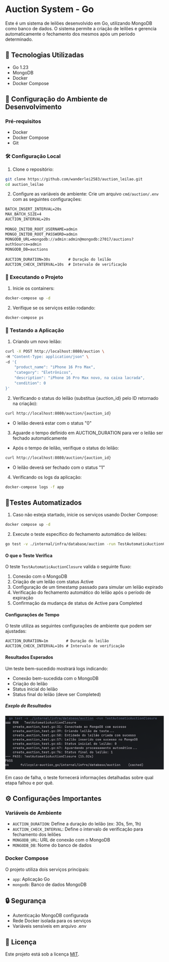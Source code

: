 # Auction System - Go

Este é um sistema de leilões desenvolvido em Go, utilizando MongoDB como banco de dados. O sistema permite a criação de leilões e gerencia automaticamente o fechamento dos mesmos após um período determinado.

## 🚀 Tecnologias Utilizadas

- Go 1.23
- MongoDB
- Docker
- Docker Compose

## 🔧 Configuração do Ambiente de Desenvolvimento

### Pré-requisitos

- Docker
- Docker Compose
- Git

### 🛠️ Configuração Local

1. Clone o repositório:
```bash
git clone https://github.com/wanderlei2583/auction_leilao.git
cd auction_leilao
```

2. Configure as variáveis de ambiente:
Crie um arquivo `cmd/auction/.env` com as seguintes configurações:
```env
BATCH_INSERT_INTERVAL=20s
MAX_BATCH_SIZE=4
AUCTION_INTERVAL=20s

MONGO_INITDB_ROOT_USERNAME=admin
MONGO_INITDB_ROOT_PASSWORD=admin
MONGODB_URL=mongodb://admin:admin@mongodb:27017/auctions?authSource=admin
MONGODB_DB=auctions

AUCTION_DURATION=30s        # Duração do leilão
AUCTION_CHECK_INTERVAL=10s  # Intervalo de verificação
```

### 🚀 Executando o Projeto

1. Inicie os containers:
```bash
docker-compose up -d
```

2. Verifique se os serviços estão rodando:
```bash
docker-compose ps
```

### 📝 Testando a Aplicação

1. Criando um novo leilão:
```bash
curl -X POST http://localhost:8080/auction \
-H "Content-Type: application/json" \
-d '{
    "product_name": "iPhone 16 Pro Max",
    "category": "Eletrônicos",
    "description": "iPhone 16 Pro Max novo, na caixa lacrada",
    "condition": 0
}'
```

2. Verificando o status do leilão (substitua {auction_id} pelo ID retornado na criação):
```bash
curl http://localhost:8080/auction/{auction_id}
```
- O leilão deverá estar com o status "0"

3. Aguarde o tempo definido em AUCTION_DURATION para ver o leilão ser fechado automaticamente
* Após o tempo de leilão, verifique o status do leilão:
```bash
curl http://localhost:8080/auction/{auction_id}
```
- O leilão deverá ser fechado com o status "1"

4. Verificando os logs da aplicação:
```bash
docker-compose logs -f app
```

## 🧪Testes Automatizados
1. Caso não esteja startado, inicie os serviços usando Docker Compose:
```bash
docker compose up -d
```

2. Execute o teste específico do fechamento automático de leilões:
```bash
go test -v ./internal/infra/database/auction -run TestAutomaticAuctionClosure
```

#### O que o Teste Verifica

O teste `TestAutomaticAuctionClosure` valida o seguinte fluxo:
1. Conexão com o MongoDB
2. Criação de um leilão com status Active
3. Configuração de um timestamp passado para simular um leilão expirado
4. Verificação do fechamento automático do leilão após o período de expiração
5. Confirmação da mudança de status de Active para Completed

#### Configurações de Tempo
O teste utiliza as seguintes configurações de ambiente que podem ser ajustadas:
```env
AUCTION_DURATION=1m        # Duração do leilão
AUCTION_CHECK_INTERVAL=10s # Intervalo de verificação
```

#### Resultados Esperados
Um teste bem-sucedido mostrará logs indicando:
- Conexão bem-sucedida com o MongoDB
- Criação do leilão
- Status inicial do leilão
- Status final do leilão (deve ser Completed)

##### Exeplo de Resultados
![Teste fechamento automático de leilão](imagens/img_test.jpg)

Em caso de falha, o teste fornecerá informações detalhadas sobre qual etapa falhou e por quê.

## ⚙️ Configurações Importantes

### Variáveis de Ambiente

- `AUCTION_DURATION`: Define a duração do leilão (ex: 30s, 5m, 1h)
- `AUCTION_CHECK_INTERVAL`: Define o intervalo de verificação para fechamento dos leilões
- `MONGODB_URL`: URL de conexão com o MongoDB
- `MONGODB_DB`: Nome do banco de dados

### Docker Compose

O projeto utiliza dois serviços principais:
- `app`: Aplicação Go
- `mongodb`: Banco de dados MongoDB

## 🔒 Segurança

- Autenticação MongoDB configurada
- Rede Docker isolada para os serviços
- Variáveis sensíveis em arquivo .env

## 📝 Licença

Este projeto está sob a licença [MIT](LICENSE).

